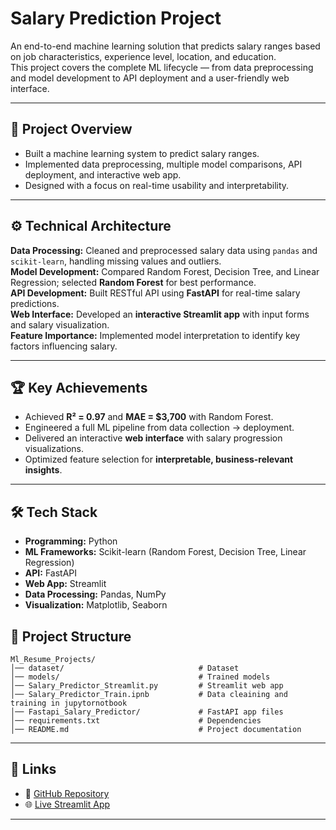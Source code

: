 # Salary Prediction Project

An end-to-end machine learning solution that predicts salary ranges based on job characteristics, experience level, location, and education.  
This project covers the complete ML lifecycle — from data preprocessing and model development to API deployment and a user-friendly web interface.

---

## 📌 Project Overview
- Built a machine learning system to predict salary ranges.  
- Implemented data preprocessing, multiple model comparisons, API deployment, and interactive web app.  
- Designed with a focus on real-time usability and interpretability.  

---

## ⚙️ Technical Architecture
**Data Processing:** Cleaned and preprocessed salary data using `pandas` and `scikit-learn`, handling missing values and outliers.  
**Model Development:** Compared Random Forest, Decision Tree, and Linear Regression; selected **Random Forest** for best performance.  
**API Development:** Built RESTful API using **FastAPI** for real-time salary predictions.  
**Web Interface:** Developed an **interactive Streamlit app** with input forms and salary visualization.  
**Feature Importance:** Implemented model interpretation to identify key factors influencing salary.  

---

## 🏆 Key Achievements
- Achieved **R² = 0.97** and **MAE = $3,700** with Random Forest.  
- Engineered a full ML pipeline from data collection → deployment.  
- Delivered an interactive **web interface** with salary progression visualizations.  
- Optimized feature selection for **interpretable, business-relevant insights**.  

---

## 🛠️ Tech Stack
- **Programming:** Python  
- **ML Frameworks:** Scikit-learn (Random Forest, Decision Tree, Linear Regression)  
- **API:** FastAPI  
- **Web App:** Streamlit  
- **Data Processing:** Pandas, NumPy  
- **Visualization:** Matplotlib, Seaborn  



## 📂 Project Structure
```
Ml_Resume_Projects/
│── dataset/                              # Dataset
│── models/                               # Trained models
│── Salary_Predictor_Streamlit.py         # Streamlit web app
│── Salary_Predictor_Train.ipnb           # Data cleaining and training in jupytornotbook   
│── Fastapi_Salary_Predictor/             # FastAPI app files
│── requirements.txt                      # Dependencies
│── README.md                             # Project documentation
```

---

## 🔗 Links
- 📘 [GitHub Repository](https://github.com/FarazTheAnalyst/Python-Code/tree/main/Ml_Resume_Projects)
- 🌐 [Live Streamlit App](https://python-code-hjtde2j3fqhj29bykfep5s.streamlit.app/)

---
